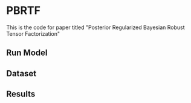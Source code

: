 # PBRTF
This is the code for paper titled "Posterior Regularized Bayesian Robust Tensor Factorization"

## Run Model

## Dataset

## Results
